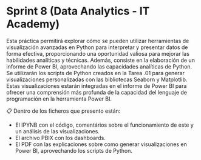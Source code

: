 # Sprint 8 (Data Analytics - IT Academy)

Esta práctica permitirá explorar cómo se pueden utilizar herramientas de visualización avanzadas en Python para interpretar y presentar datos de forma efectiva, proporcionando una oportunidad valiosa para mejorar las habilidades analíticas y técnicas. Además, consiste en la elaboración de un informe de Power BI, aprovechando las capacidades analíticas de Python. Se utilizarán los scripts de Python creados en la Tarea .01 para generar visualizaciones personalizadas con las bibliotecas Seaborn y Matplotlib. Estas visualizaciones estarán integradas en el informe de Power BI para ofrecer una comprensión más profunda de la capacidad del lenguaje de programación en la herramienta Power BI.

:clipboard: Dentro de los ficheros que presento están:
  - El IPYNB con el código, comentários sobre el funcionamiento de este y un análisis de las visualizaciones.
  - El archivo PBIX con los dashboards.
  - El PDF con las explicaciones sobre como generar visualizaciones en Power BI, aprovechando los scripts de Python.
